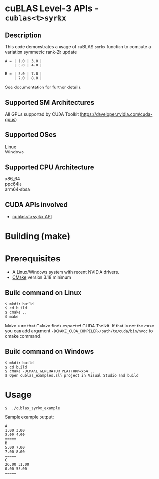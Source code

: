 # cuBLAS Level-3 APIs - `cublas<t>syrkx`

## Description

This code demonstrates a usage of cuBLAS `syrkx` function to compute a variation symmetric rank-2k update

```
A = | 1.0 | 3.0 |
    | 3.0 | 4.0 |

B = | 5.0 | 7.0 |
    | 7.0 | 8.0 |
```

See documentation for further details.

## Supported SM Architectures

All GPUs supported by CUDA Toolkit (https://developer.nvidia.com/cuda-gpus)  

## Supported OSes

Linux  
Windows

## Supported CPU Architecture

x86_64  
ppc64le  
arm64-sbsa

## CUDA APIs involved
- [cublas\<t>syrkx API](https://docs.nvidia.com/cuda/cublas/index.html#cublas-t-syrkx)

# Building (make)

# Prerequisites
- A Linux/Windows system with recent NVIDIA drivers.
- [CMake](https://cmake.org/download) version 3.18 minimum

## Build command on Linux
```
$ mkdir build
$ cd build
$ cmake ..
$ make
```
Make sure that CMake finds expected CUDA Toolkit. If that is not the case you can add argument `-DCMAKE_CUDA_COMPILER=/path/to/cuda/bin/nvcc` to cmake command.

## Build command on Windows
```
$ mkdir build
$ cd build
$ cmake -DCMAKE_GENERATOR_PLATFORM=x64 ..
$ Open cublas_examples.sln project in Visual Studio and build
```

# Usage
```
$  ./cublas_syrkx_example
```

Sample example output:

```
A
1.00 3.00 
3.00 4.00 
=====
B
5.00 7.00 
7.00 8.00 
=====
C
26.00 31.00 
0.00 53.00 
=====
```
